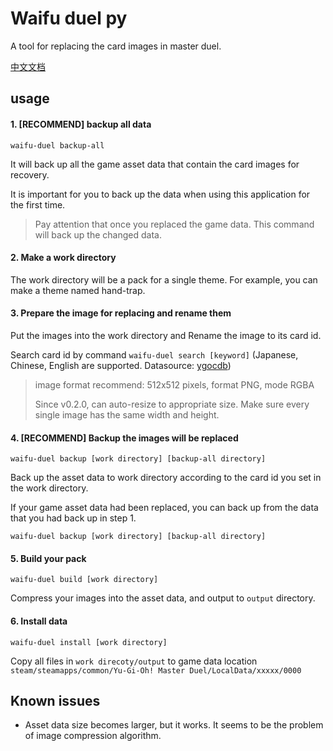 # Waifu duel py

A tool for replacing the card images in master duel.

[中文文档](./readme_zh.md)

## usage

#### 1. [**RECOMMEND**] backup all data

```shell
waifu-duel backup-all
```

It will back up all the game asset data that contain the card images for recovery.

It is important for you to back up the data when using this application for the first time.

> Pay attention that once you replaced the game data. This command will back up the changed data.

#### 2. Make a work directory

The work directory will be a pack for a single theme. For example, you can make a theme named hand-trap.

#### 3. Prepare the image for replacing and rename them

Put the images into the work directory and Rename the image to its card id.

Search card id by command `waifu-duel search [keyword]` (Japanese, Chinese, English are supported. Datasource: [ygocdb](https://ygocdb.com/))

> image format recommend: 512x512 pixels, format PNG, mode RGBA
> 
> Since v0.2.0, can auto-resize to appropriate size. Make sure every single image has the same width and height.

#### 4. [**RECOMMEND**] Backup the images will be replaced

```shell
waifu-duel backup [work directory] [backup-all directory]
```

Back up the asset data to work directory according to the card id you set in the work directory.

If your game asset data had been replaced, you can back up from the data that you had back up in step 1.

```shell
waifu-duel backup [work directory] [backup-all directory]
```

#### 5. Build your pack

```shell
waifu-duel build [work directory]
```

Compress your images into the asset data, and output to `output` directory.

#### 6. Install data

```shell
waifu-duel install [work directory]
```

Copy all files in `work direcoty/output` to game data location `steam/steamapps/common/Yu-Gi-Oh! Master Duel/LocalData/xxxxx/0000`


## Known issues

+ Asset data size becomes larger, but it works. It seems to be the problem of image compression algorithm.
